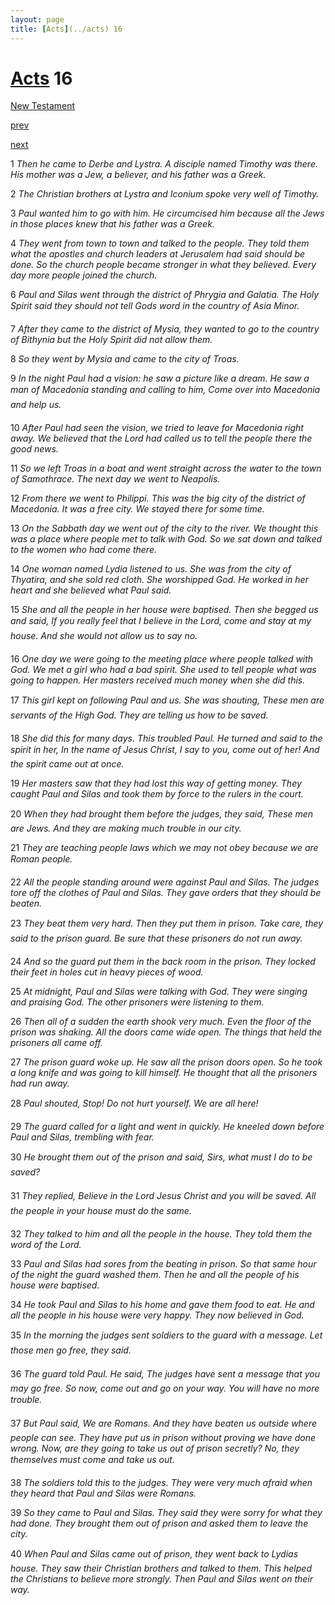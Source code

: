 ```yaml
---
layout: page
title: [Acts](../acts) 16
---
```


# [Acts](../acts) 16

[New Testament](/new-testament)


[prev](acts-15.html)


[next](acts-17.html)

1 _Then he came to Derbe and Lystra. A disciple named Timothy was there. His mother was a Jew, a believer, and his father was a Greek._

2 _The Christian brothers at Lystra and Iconium spoke very well of Timothy._

3 _Paul wanted him to go with him. He circumcised him because all the Jews in those places knew that his father was a Greek._

4 _They went from town to town and talked to the people. They told them what the apostles and church leaders at Jerusalem had said should be done. So the church people became stronger in what they believed. Every day more people joined the church._

6 _Paul and Silas went through the district of Phrygia and Galatia. The Holy Spirit said they should not tell Gods word in the country of Asia Minor._

7 _After they came to the district of Mysia, they wanted to go to the country of Bithynia but the Holy Spirit did not allow them._

8 _So they went by Mysia and came to the city of Troas._

9 _In the night Paul had a vision: he saw a picture like a dream. He saw a man of Macedonia standing and calling to him, Come over into Macedonia and help us._

10 _After Paul had seen the vision, we tried to leave for Macedonia right away. We believed that the Lord had called us to tell the people there the good news._

11 _So we left Troas in a boat and went straight across the water to the town of Samothrace.  The next day we went to Neapolis._

12 _From there we went to Philippi. This was the big city of the district of Macedonia. It was a free city. We stayed there for some time._

13 _On the Sabbath day we went out of the city to the river. We thought this was a place where people met to talk with God. So we sat down and talked to the women who had come there._

14 _One woman named Lydia listened to us. She was from the city of Thyatira, and she sold red cloth. She worshipped God. He worked in her heart and she believed what Paul said._

15 _She and all the people in her house were baptised. Then she begged us and said, If you really feel that I believe in the Lord, come and stay at my house. And she would not allow us to say no._

16 _One day we were going to the meeting place where people talked with God. We met a girl who had a bad spirit. She used to tell people what was going to happen. Her masters received much money when she did this._

17 _This girl kept on following Paul and us. She was shouting, These men are servants of the High God. They are telling us how to be saved._

18 _She did this for many days. This troubled Paul. He turned and said to the spirit in her, In the name of Jesus Christ, I say to you, come out of her! And the spirit came out at once._

19 _Her masters saw that they had lost this way of getting money. They caught Paul and Silas and took them by force to the rulers in the court._

20 _When they had brought them before the judges, they said, These men are Jews. And they are making much trouble in our city._

21 _They are teaching people laws which we may not obey because we are Roman people._

22 _All the people standing around were against Paul and Silas. The judges tore off the clothes of Paul and Silas. They gave orders that they should be beaten._

23 _They beat them very hard. Then they put them in prison. Take care, they said to the prison guard. Be sure that these prisoners do not run away._

24 _And so the guard put them in the back room in the prison. They locked their feet in holes cut in heavy pieces of wood._

25 _At midnight, Paul and Silas were talking with God. They were singing and praising God.  The other prisoners were listening to them._

26 _Then all of a sudden the earth shook very much. Even the floor of the prison was shaking. All the doors came wide open. The things that held the prisoners all came off._

27 _The prison guard woke up. He saw all the prison doors open. So he took a long knife and was going to kill himself. He thought that all the prisoners had run away._

28 _Paul shouted, Stop! Do not hurt yourself. We are all here!_

29 _The guard called for a light and went in quickly. He kneeled down before Paul and Silas,  trembling with fear._

30 _He brought them out of the prison and said, Sirs, what must I do to be saved?_

31 _They replied, Believe in the Lord Jesus Christ and you will be saved. All the people in your house must do the same._

32 _They talked to him and all the people in the house. They told them the word of the Lord._

33 _Paul and Silas had sores from the beating in prison. So that same hour of the night the guard washed them. Then he and all the people of his house were baptised._

34 _He took Paul and Silas to his home and gave them food to eat. He and all the people in his house were very happy. They now believed in God._

35 _In the morning the judges sent soldiers to the guard with a message. Let those men go free, they said._

36 _The guard told Paul. He said, The judges have sent a message that you may go free. So now, come out and go on your way. You will have no more trouble._

37 _But Paul said, We are Romans. And they have beaten us outside where people can see.  They have put us in prison without proving we have done wrong. Now, are they going to take us out of prison secretly? No, they themselves must come and take us out._

38 _The soldiers told this to the judges. They were very much afraid when they heard that Paul and Silas were Romans._

39 _So they came to Paul and Silas. They said they were sorry for what they had done. They brought them out of prison and asked them to leave the city._

40 _When Paul and Silas came out of prison, they went back to Lydias house. They saw their Christian brothers and talked to them. This helped the Christians to believe more strongly.  Then Paul and Silas went on their way._

